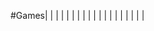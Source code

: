 #Games|
      |
      |
      |
      |
      |
      |
      |
      |
      |
      |
      |
      |
      |
      |
      |
      |
      |
      |

